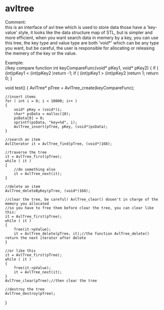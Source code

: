 avltree
=======
Comment:	
	this is an interface of avl tree which is used to store
data those have a 'key-value' style, it looks like the data 
structure map of STL, but is simpler and more efficient, when 
you want search data in memery by a key, you can use this tree, 
the key type and value type are both 'void*' which can be any 
type you want, but be careful, the user is responsible for 
allocating or releasing the memery of the key or the value.

Example:	
//key compare function
int keyCompareFunc(void* pKey1, void* pKey2)
{
	if ( (int)pKey1 < (int)pKey2 )return -1;
	if ( (int)pKey1 > (int)pKey2 )return 1;
	return 0;
}

void test()
{
	AvlTree* pTree = AvlTree_create(keyCompareFunc);

	//insert items
	for ( int i = 0; i < 10000; i++ )
	{
		void* pKey = (void*)i;
		char* psData = malloc(10);
		psData[0] = 0;
		sprintf(psData, "key=%d", i);
		AvlTree_insert(pTree, pKey, (void*)psData);
	}

	//search an item
	AvlIterator it = AvlTree_find(pTree, (void*)168);

	//traverse the tree
	it = AvlTree_first(pTree);
	while ( it )
	{
		//do something else
		it = AvlTree_next(it);
	}

	//delete an item
	AvlTree_deleteByKey(pTree, (void*)168);

	//clear the tree, be careful! AvlTree_clear() dosen't in charge of the memory you allocated
	//so you have to free them before clear the tree, you can clear like this:
	it = AvlTree_first(pTree);
	while ( it )
	{
		free(it->pValue);
		it = AvlTree_delete(pTree, it);//the function AvlTree_delete() return the next iterator after delete
	}

	//or like this
	it = AvlTree_first(pTree);
	while ( it )
	{
		free(it->pValue);
		it = AvlTree_next(it);
	}
	AvlTree_clear(pTree);//then clear the tree

	//destroy the tree
	AvlTree_destroy(pTree);
}
